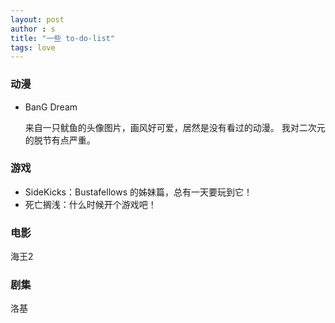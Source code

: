 ```yaml
---
layout: post
author : s
title: "一些 to-do-list"
tags: love
---
```


### 动漫

- BanG Dream

  来自一只鱿鱼的头像图片，画风好可爱，居然是没有看过的动漫。
  我对二次元的脱节有点严重。

### 游戏

- SideKicks：Bustafellows 的姊妹篇，总有一天要玩到它！
- 死亡搁浅：什么时候开个游戏吧！

### 电影

海王2

### 剧集

洛基
